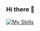 ### Hi there 👋

[![My Skills](https://skillicons.dev/icons?i=aws,linux,python,docker,terraform,git,github,bash,vscode&theme=light&perline=3)](https://skillicons.dev)

<!--
**omkar-anavkar/omkar-anavkar** is a ✨ _special_ ✨ repository because its `README.md` (this file) appears on your GitHub profile.

Here are some ideas to get you started:

- 🔭 I’m currently working on ...
- 🌱 I’m currently learning ...
- 👯 I’m looking to collaborate on ...
- 🤔 I’m looking for help with ...
- 💬 Ask me about ...
- 📫 How to reach me: ...
- 😄 Pronouns: ...
- ⚡ Fun fact: ...
-->
